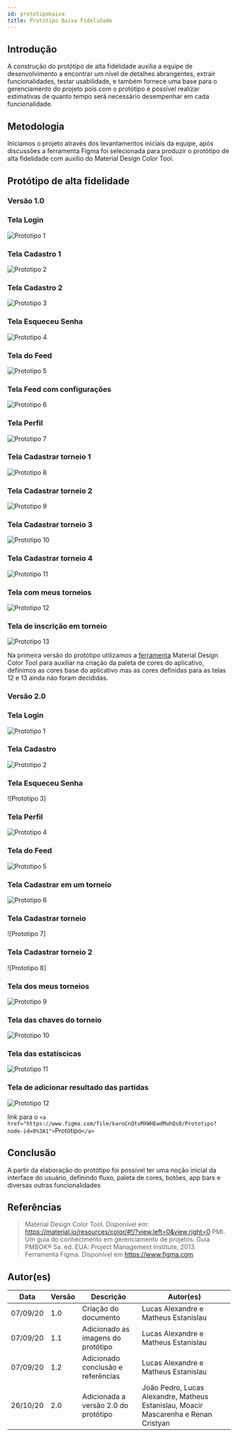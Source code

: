 ```yaml
---
id: prototipobaixa
title: Protótipo Baixa Fidelidade
---
```

## Introdução


A construção do protótipo de alta fidelidade auxilia a equipe de desenvolvimento a encontrar um nível de detalhes abrangentes, extrair funcionalidades, testar usabilidade, e também fornece uma base para o gerenciamento do projeto pois com o protótipo é possível realizar estimativas de quanto tempo será necessário desempenhar em cada funcionalidade.


## Metodologia


Iniciamos o projeto através dos levantamentos iniciais da equipe, após discussões a ferramenta Figma foi selecionada para produzir o protótipo de alta fidelidade com auxílio do Material Design Color Tool.


## Protótipo de alta fidelidade

### Versão 1.0

### Tela Login

![Prototipo 1](../assets/Prototipo/prototipo.png)

### Tela Cadastro 1

![Prototipo 2](../assets/Prototipo/prototipo.png)

### Tela Cadastro 2

![Prototipo 3](../assets/Prototipo/prototipo.png)

### Tela Esqueceu Senha

![Prototipo 4](../assets/Prototipo/prototipo.png)

### Tela do Feed

![Prototipo 5](../assets/Prototipo/prototipo.png)

### Tela Feed com configurações

![Prototipo 6](../assets/Prototipo/prototipo.png)

### Tela Perfil

![Prototipo 7](../assets/Prototipo/prototipo.png)

### Tela Cadastrar torneio 1

![Prototipo 8](../assets/Prototipo/prototipo.png)

### Tela Cadastrar torneio 2

![Prototipo 9](../assets/Prototipo/prototipo.png)

### Tela Cadastrar torneio 3

![Prototipo 10](../assets/Prototipo/prototipo.png)

### Tela Cadastrar torneio 4

![Prototipo 11](../assets/Prototipo/prototipo.png)

### Tela com meus torneios

![Prototipo 12](../assets/Prototipo/prototipo.png)

### Tela de inscrição em torneio

![Prototipo 13](../assets/Prototipo/prototipo.png)

Na primeira versão do protótipo utilizamos a [ferramenta]("https://material.io/resources/color/#!/?view.left=0&view.right=0) Material Design Color Tool  para auxiliar na criação da paleta de cores do aplicativo, definimos as cores base do aplicativo mas as cores definidas para as telas 12 e 13 ainda não foram decididas.

### Versão 2.0

### Tela Login

![Prototipo 1](../assets/Prototipo/prototipo.png)

### Tela Cadastro

![Prototipo 2](../assets/Prototipo/prototipo.png)

### Tela Esqueceu Senha

![Prototipo 3]

### Tela Perfil

![Prototipo 4](../assets/Prototipo/prototipo.png)

### Tela do Feed

![Prototipo 5](../assets/Prototipo/prototipo.png)

### Tela Cadastrar em um torneio

![Prototipo 6](../assets/Prototipo/prototipo.png)

### Tela Cadastrar torneio

![Prototipo 7]

### Tela Cadastrar torneio 2

![Prototipo 8]

### Tela dos meus torneios

![Prototipo 9](../assets/Prototipo/prototipo.png)

### Tela das chaves do torneio

![Prototipo 10](../assets/Prototipo/prototipo.png)

### Tela das estatíscicas

![Prototipo 11](../assets/Prototipo/prototipo.png)

### Tela de adicionar resultado das partidas

![Prototipo 12](../assets/Prototipo/prototipo.png)

link para o `<a href="https://www.figma.com/file/karoCnQtvMXWHEwdMuhQs0/Prototipo?node-id=0%3A1">`Protótipo`</a>`

## Conclusão

A partir da elaboração do protótipo foi possível ter uma noção inicial da interface do usuário, definindo fluxo, paleta de cores, botões, app bars e diversas outras funcionalidades

## Referências

> Material Design Color Tool. Disponível em:  https://material.io/resources/color/#!/?view.left=0&view.right=0
> PMI. Um guia do conhecimento em gerenciamento de projetos. Guia PMBOK® 5a. ed. EUA: Project Management Institute, 2013.
> Ferramenta Figma. Disponível em https://www.figma.com

## Autor(es)

| Data     | Versão | Descrição                            | Autor(es)                                                                            |
| -------- | ------- | -------------------------------------- | ------------------------------------------------------------------------------------ |
| 07/09/20 | 1.0     | Criação do documento                 | Lucas Alexandre e Matheus Estanislau                                                 |
| 07/09/20 | 1.1     | Adicionado as imagens do protótipo    | Lucas Alexandre e Matheus Estanislau                                                 |
| 07/09/20 | 1.2     | Adicionado conclusão e referências   | Lucas Alexandre e Matheus Estanislau                                                 |
| 26/10/20 | 2.0     | Adicionada a versão 2.0 do protótipo | João Pedro, Lucas Alexandre, Matheus Estanislau, Moacir Mascarenha e Renan Cristyan |
